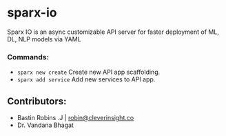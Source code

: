 # sparx-io
Sparx IO is an async customizable API server for faster deployment of ML, DL, NLP models via YAML

### Commands:
- `sparx new create` Create new API app scaffolding.
- `sparx add service` Add new services to API app.




## Contributors:
- Bastin Robins .J | [robin@cleverinsight.co](robin@cleverinsight.co)
- Dr. Vandana Bhagat 